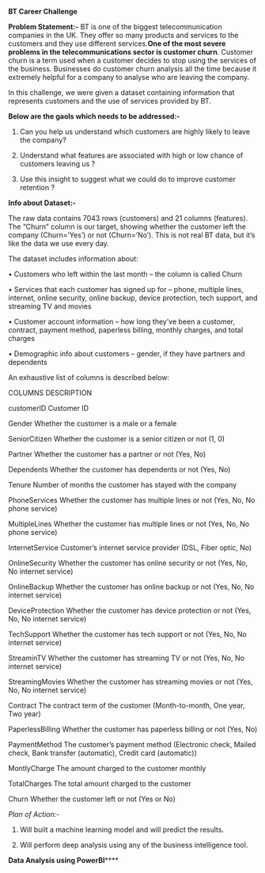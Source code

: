 **BT Career Challenge**

**Problem Statement:-** BT is one of the biggest telecommunication companies in the UK. They offer so many products and services to the customers and they use different services.**One of the most severe problems in the telecommunications sector is customer churn**. Customer churn is a term used when a customer decides to stop using the services of the business. Businesses do customer churn analysis all the time because it extremely helpful for a company to analyse who are leaving the company.

In this challenge, we were given a dataset containing information that represents customers and the use of services provided by BT. 

**Below are the gaols which needs to be addressed:-**

1. Can you help us understand which customers are highly likely to leave the company?

2. Understand what features are associated with high or low chance of customers leaving us ?

3. Use this insight to suggest what we could do to improve customer retention ?

**Info about Dataset:-**

The raw data contains 7043 rows (customers) and 21 columns (features). The “Churn” column is our target, showing whether the customer left the company (Churn=’Yes’) or not (Churn=’No’). This is not real BT data, but it’s like the data we use every day.

The dataset includes information about:

•	Customers who left within the last month – the column is called Churn

•	Services that each customer has signed up for – phone, multiple lines, internet, online security, online backup, device protection, tech support, and streaming TV and movies

•	Customer account information – how long they’ve been a customer, contract, payment method, paperless billing, monthly charges, and total charges

•	Demographic info about customers – gender, if they have partners and dependents

An exhaustive list of columns is described below:

COLUMNS	DESCRIPTION

customerID	Customer ID

Gender	Whether the customer is a male or a female

SeniorCitizen	Whether the customer is a senior citizen or not (1, 0)

Partner	Whether the customer has a partner or not (Yes, No)

Dependents	Whether the customer has dependents or not (Yes, No)

Tenure	Number of months the customer has stayed with the company

PhoneServices	Whether the customer has multiple lines or not (Yes, No, No phone service)

MultipleLines	Whether the customer has multiple lines or not (Yes, No, No phone service)

InternetService	Customer’s internet service provider (DSL, Fiber optic, No)

OnlineSecurity	Whether the customer has online security or not (Yes, No, No internet service)

OnlineBackup	Whether the customer has online backup or not (Yes, No, No internet service)

DeviceProtection	Whether the customer has device protection or not (Yes, No, No internet service)

TechSupport	Whether the customer has tech support or not (Yes, No, No internet service)

StreaminTV	Whether the customer has streaming TV or not (Yes, No, No internet service)

StreamingMovies	Whether the customer has streaming movies or not (Yes, No, No internet service)

Contract	The contract term of the customer (Month-to-month, One year, Two year)

PaperlessBilling	Whether the customer has paperless billing or not (Yes, No)

PaymentMethod	The customer’s payment method (Electronic check, Mailed check, Bank transfer (automatic), Credit card (automatic))

MontlyCharge	The amount charged to the customer monthly

TotalCharges	The total amount charged to the customer

Churn	Whether the customer left or not (Yes or No)


*Plan of Action:-*

1. Will built a machine learning model and will predict the results.

2. Will perform deep analysis using any of the business intelligence tool.



********************************************************************Data Analysis using PowerBI************************************************************************

